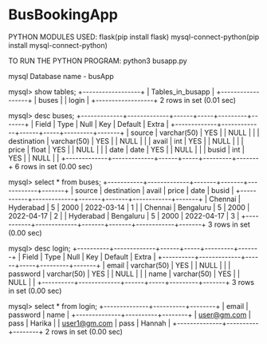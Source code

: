 # BusBookingApp

PYTHON MODULES USED:
flask(pip install flask)
mysql-connect-python(pip install mysql-connect-python)

TO RUN THE PYTHON PROGRAM:
python3 busapp.py

mysql Database name - busApp

mysql> show tables;
+------------------+
| Tables_in_busapp |
+------------------+
| buses            |
| login            |
+------------------+
2 rows in set (0.01 sec)

mysql> desc buses;
+-------------+-------------+------+-----+---------+-------+
| Field       | Type        | Null | Key | Default | Extra |
+-------------+-------------+------+-----+---------+-------+
| source      | varchar(50) | YES  |     | NULL    |       |
| destination | varchar(50) | YES  |     | NULL    |       |
| avail       | int         | YES  |     | NULL    |       |
| price       | float       | YES  |     | NULL    |       |
| date        | date        | YES  |     | NULL    |       |
| busid       | int         | YES  |     | NULL    |       |
+-------------+-------------+------+-----+---------+-------+
6 rows in set (0.00 sec)

mysql> select * from buses;
+-----------+-------------+-------+-------+------------+-------+
| source    | destination | avail | price | date       | busid |
+-----------+-------------+-------+-------+------------+-------+
| Chennai   | Hyderabad   |     5 |  2000 | 2022-03-14 |     1 |
| Chennai   | Bengaluru   |     5 |  2000 | 2022-04-17 |     2 |
| Hyderabad | Bengaluru   |     5 |  2000 | 2022-04-17 |     3 |
+-----------+-------------+-------+-------+------------+-------+
3 rows in set (0.00 sec)


mysql> desc login;
+----------+-------------+------+-----+---------+-------+
| Field    | Type        | Null | Key | Default | Extra |
+----------+-------------+------+-----+---------+-------+
| email    | varchar(50) | YES  |     | NULL    |       |
| password | varchar(50) | YES  |     | NULL    |       |
| name     | varchar(50) | YES  |     | NULL    |       |
+----------+-------------+------+-----+---------+-------+
3 rows in set (0.00 sec)


mysql> select * from login;
+--------------+----------+--------+
| email        | password | name   |
+--------------+----------+--------+
| user@gm.com  | pass     | Harika |
| user1@gm.com | pass     | Hannah |
+--------------+----------+--------+
2 rows in set (0.00 sec)

